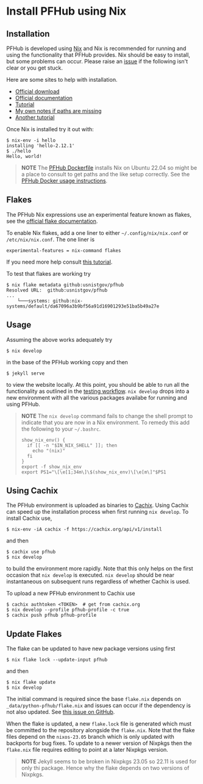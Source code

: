 # Install PFHub using Nix

## Installation

PFHub is developed using [Nix](https://nixos.org/) and Nix is
recommended for running and using the functionality that PFHub
provides. Nix should be easy to install, but some problems can
occur. Please raise an
[issue](https://github.com/wd15/pfhub/issues/new?assignees=&labels=&projects=&template=blank.md)
if the following isn't clear or you get stuck.

Here are some sites to help with installation.

 - [Official download](https://nixos.org/download.html)
 - [Official documentation](https://nix.dev/tutorials/install-nix)
 - [Tutorial](https://nix-tutorial.gitlabpages.inria.fr/nix-tutorial/installation.html)
 - [My own notes if paths are
   missing](https://github.com/wd15/nixes/blob/master/NIX-NOTES.md)
 - [Another tutorial](https://gricad.github.io/calcul/nix/tuto/2017/07/04/nix-tutorial.html#install-nix-single-user-mode)

Once Nix is installed try it out with:

    $ nix-env -i hello
    installing 'hello-2.12.1'
    $ ./hello
    Hello, world!


> **NOTE**
> The [PFHub Dockerfile](./Dockerfile) installs Nix on Ubuntu
> 22.04 so might be a place to consult to get paths and the like setup correctly.
> See the [PFHub Docker usage instructions](./DOCKER.md).


## Flakes

The PFHub Nix expressions use an experimental feature known as flakes,
see the [official flake documentation](https://nixos.wiki/wiki/Flakes).

To enable Nix flakes, add a one liner to either
`~/.config/nix/nix.conf` or `/etc/nix/nix.conf`. The one liner is

```
experimental-features = nix-command flakes
```

If you need more help consult [this
tutorial](https://www.tweag.io/blog/2020-05-25-flakes/).

To test that flakes are working try

    $ nix flake metadata github:usnistgov/pfhub
    Resolved URL:  github:usnistgov/pfhub
    ...
        └───systems: github:nix-systems/default/da67096a3b9bf56a91d16901293e51ba5b49a27e

## Usage

Assuming the above works adequately try

    $ nix develop

in the base of the PFHub working copy and then

    $ jekyll serve

to view the website locally.  At this point, you should be able to run
all the functionality as outlined in the [testing
workflow](.github/workflows/test-jekyll.yml).
`nix develop` drops into a new environment with all the various
packages availabe for running and using PFHub.

> **NOTE**
> The `nix develop` command fails to change the shell prompt to indicate
> that you are now in a Nix environment. To remedy this add the following
> to your `~/.bashrc`.
>
> ```
> show_nix_env() {
>   if [[ -n "$IN_NIX_SHELL" ]]; then
>     echo "(nix)"
>   fi
> }
> export -f show_nix_env
> export PS1="\[\e[1;34m\]\$(show_nix_env)\[\e[m\]"$PS1
> ```

## Using Cachix

The PFHub environment is uploaded as binaries to
[Cachix](https://www.cachix.org/). Using Cachix can speed up the
installation process when first running `nix develop`. To install
Cachix use,

    $ nix-env -iA cachix -f https://cachix.org/api/v1/install

and then

    $ cachix use pfhub
    $ nix develop

to build the environment more rapidly. Note that this only helps on
the first occasion that `nix develop` is executed. `nix develop`
should be near instantaneous on subsequent runs regardless of whether
Cachix is used.

To upload a new PFHub environment to Cachix use

    $ cachix authtoken <TOKEN>  # get from cachix.org
    $ nix develop --profile pfhub-profile -c true
    $ cachix push pfhub pfhub-profile

## Update Flakes

The flake can be updated to have new package versions using first

    $ nix flake lock --update-input pfhub

and then

    $ nix flake update
    $ nix develop

The initial command is required since the base `flake.nix` depends on
`_data/python-pfhub/flake.nix` and issues can occur if the dependency
is not also updated. See [this issue on
GitHub](https://github.com/NixOS/nix/issues/3978#issuecomment-1585001299).

When the flake is updated, a new `flake.lock` file is generated which
must be committed to the repository alongside the `flake.nix`. Note
that the flake files depend on the `nixos-23.05` branch which is only
updated with backports for bug fixes. To update to a newer version of
Nixpkgs then the `flake.nix` file requires editing to point at a later
Nixpkgs version.

> **NOTE**
> Jekyll seems to be broken in Nixpkgs 23.05 so 22.11 is used for only
> thi package. Hence why the flake depends on two versions of Nixpkgs.
